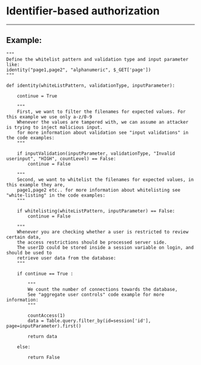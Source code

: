 # Identifier-based authorization
-------

## Example:


    """
    Define the whitelist pattern and validation type and input parameter like:
    identity("page1,page2", "alphanumeric", $_GET['page'])
    """

    def identity(whiteListPattern, validationType, inputParameter):

    	continue = True

    	"""
    	First, we want to filter the filenames for expected values. For this example we use only a-z/0-9
    	Whenever the values are tampered with, we can assume an attacker is trying to inject malicious input.
    	for more information about validation see "input validations" in the code examples:
    	"""

    	if inputValidation(inputParameter, validationType, "Invalid userinput", "HIGH", countLevel) == False:
            continue = False

    	"""
    	Second, we want to whitelist the filenames for expected values, in this example they are,
    	page1,page2 etc.. for more information about whitelisting see "white-listing" in the code examples:
    	"""

    	if whitelisting(whiteListPattern, inputParameter) == False:
            continue = False

    	"""
    	Whenever you are checking whether a user is restricted to review certain data,
    	the access restrictions should be processed server side.
    	The userID could be stored inside a session variable on login, and should be used to
    	retrieve user data from the database:
    	"""
    	
        if continue == True : 

    		"""
    		We count the number of connections towards the database,
    		See "aggregate user controls" code example for more information:
    		"""

            countAccess(1)
            data = Table.query.filter_by(id=session['id'], page=inputParameter).first()

            return data

        else:

            return False